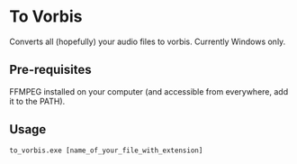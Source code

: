 # To Vorbis

Converts all (hopefully) your audio files to vorbis. Currently Windows only.

## Pre-requisites
FFMPEG installed on your computer (and accessible from everywhere, add it to the PATH).

## Usage
`to_vorbis.exe [name_of_your_file_with_extension]`
